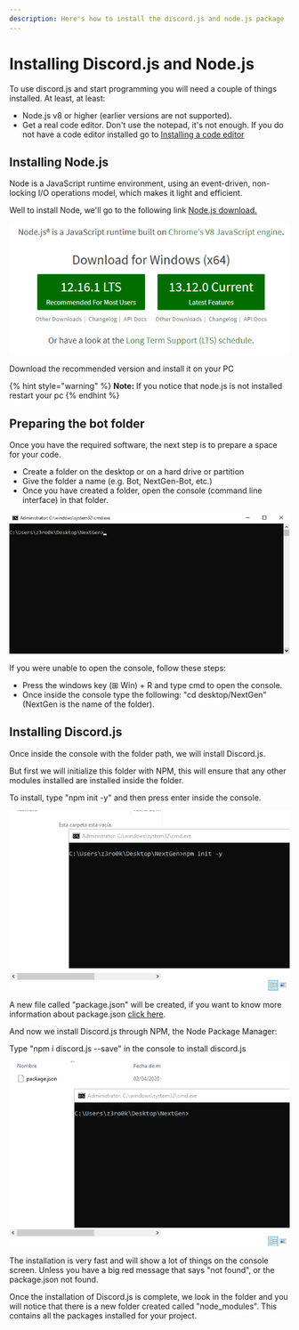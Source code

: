 ```yaml
---
description: Here's how to install the discord.js and node.js package
---
```


# Installing Discord.js and Node.js

To use discord.js and start programming you will need a couple of things installed. At least, at least:

* Node.js v8 or higher \(earlier versions are not supported\).
* Get a real code editor. Don't use the notepad, it's not enough. If you do not have a code editor installed go to [Installing a code editor](https://logicdevelopment.gitbook.io/guide/~/edit/drafts/-LIjcwWX-vtS__ACNj3s/installing-discord.js-and-node.js)

## Installing Node.js

Node is a JavaScript runtime environment, using an event-driven, non-locking I/O operations model, which makes it light and efficient.

Well to install Node, we'll go to the following link [Node.js download.](https://nodejs.org/en/)

![](../.gitbook/assets/msedge_2wzchmzmc5.png)

Download the recommended version and install it on your PC

{% hint style="warning" %}
**Note:** If you notice that node.js is not installed restart your pc
{% endhint %}

## Preparing the bot folder

Once you have the required software, the next step is to prepare a space for your code.

* Create a folder on the desktop or on a hard drive or partition
* Give the folder a name \(e.g. Bot, NextGen-Bot, etc.\)
* Once you have created a folder, open the console \(command line interface\) in that folder.

![](../.gitbook/assets/cmd_oqokxjvarp.png)

If you were unable to open the console, follow these steps:

* Press the windows key \(⊞ Win\) + R and type cmd to open the console.
* Once inside the console type the following: "cd desktop/NextGen" \(NextGen is the name of the folder\).

## Installing Discord.js

Once inside the console with the folder path, we will install Discord.js.

But first we will initialize this folder with NPM, this will ensure that any other modules installed are installed inside the folder.

To install, type "npm init -y" and then press enter inside the console.

![](../.gitbook/assets/j6r5nc0i30.gif)

A new file called "package.json" will be created, if you want to know more information about package.json [click here](https://docs.npmjs.com/files/package.json).

And now we install Discord.js through NPM, the Node Package Manager:

Type "npm i discord.js --save" in the console to install discord.js

![](../.gitbook/assets/spo7aeoaab.gif)

The installation is very fast and will show a lot of things on the console screen. Unless you have a big red message that says "not found", or the package.json not found.

Once the installation of Discord.js is complete, we look in the folder and you will notice that there is a new folder created called "node\_modules". This contains all the packages installed for your project.

